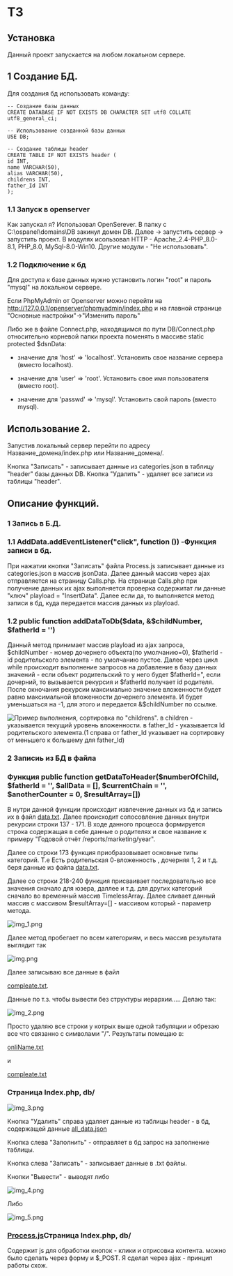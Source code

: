 # ТЗ

## Установка

Данный проект запускается на любом локальном сервере.

## 1 Создание БД.
Для создания бд использовать команду:

    -- Создание базы данных
    CREATE DATABASE IF NOT EXISTS DB CHARACTER SET utf8 COLLATE utf8_general_ci;
    
    -- Использование созданной базы данных
    USE DB;
    
    -- Создание таблицы header
    CREATE TABLE IF NOT EXISTS header (
    id INT,
    name VARCHAR(50),
    alias VARCHAR(50),
    childrens INT,
    father_Id INT
    );

### 1.1 Запуск в openserver
Как запускал я? Использовал OpenSerever. В папку с C:\ospanel\domains\DB закинул домен DB.
Далее -> запустить сервер -> запустить проект.
В модулях исользовал HTTP - Apache_2.4-PHP_8.0-8.1, PHP_8.0, MySql-8.0-Win10.
Другие модули - "Не использовать".

### 1.2 Подключение к бд

Для доступа к базе данных нужно установить логин "root" и пароль "mysql" на локальном сервере.

Если PhpMyAdmin от Openserver можно перейти на http://127.0.0.1/openserver/phpmyadmin/index.php и на главной странице
"Основные настройки"->"Изменить пароль"

Либо же в файле Connect.php, находящимся по пути DB/Connect.php относительно
корневой папки проекта поменять в массиве static protected $dsnData:

- значение для 'host' => 'localhost'. Установить свое название сервера (вместо localhost).

- значение для 'user' => 'root'. Установить свое имя пользователя (вместо root).

- значение для 'passwd' => 'mysql'. Установить свой пароль (вместо mysql).

## Использование 2.
Запустив локальный сервер перейти по адресу Название_домена/index.php или  Название_домена/. 

Кнопка "Записать" - записывает данные из categories.json в таблицу "header" базы данных DB.
Кнопка "Удалить" - удаляет все записи из таблицы "header".

## Описание функций.

### 1 Запись в Б.Д.
### 1.1 AddData.addEventListener("click", function ()) -Функция записи в бд.
При нажатии кнопки "Записать"
файла Process.js записывает данные из categories.json в массив jsonData. Далее данный массив через ajax
отправляется на страницу Calls.php.
На странице Calls.php при получение данных их ajax выполняется проверка содержитат ли данные "ключ" playload
= "InsertData".
Далее если да, то выполняется метод записи в бд, куда передается массив данных из playload.
### 1.2   public function addDataToDb($data, &$childNumber, $fatherId = '')
Данный метод принимает массив playload из ajax запроса, $childNumber - номер дочернего объекта(по умолчанию=0),
$fatherId - id родительского элемента - по умолчанию пустое.
Далее через цикл while происходит выполнение запросов на добавление в базу данных значений - если объект родительский
то у него будет $fatherId=", если дочерний, то вызывается рекурсия и $fatherId получает id родителя.
После окночания рекурсии максимально значение вложенности будет равно максимальной вложенности дочернего элемента.
И будет уменьшаться на -1, для этого и передается &$childNumber по ссылке.

![Пример выполнения, сортировка по "childrens".](Assets/Img/bdSortOnChildren.PNG)
в children - указывается текущий уровень вложенности.
в father_Id - указывается Id родительского элемента.(1 справа от father_Id указывает на сортировку от меньшего к большему для father_Id)

### 2 Записиь из БД в файла
### Функция     public function getDataToHeader($numberOfChild, $fatherId = '', $allData = [], $currentChain = '', $anotherCounter = 0, $resultArray=[])
В нутри данной функции происходит извлечение данных из бд и запись их в файл [data.txt](Assets%2FTxt%2Fdata.txt).
Далее происходит сопосовление данных внутри рекурсии строки 137 - 171. В ходе данного процесса формируется строка содержащая в себе данные о родителях и 
свое название к примеру "Годовой отчёт /reports/marketing/year".

Далее со строки 173 функция приобразовывает основные типы категорий. Т.е Есть родительская 0-вложенность , дочерняя 1, 2 и т.д. беря данные из файла [data.txt](Assets%2FTxt%2Fdata.txt).

Далее со строки 218-240 функция присваивает последовательно все значения сначало для юзера, даллее и т.д. для других категорий
сначало во временный массив TimelessArray. Далее сливает данный массив с массивом $resultArray=[] - массивом который - параметр метода.

![img_1.png](Assets/Img/img_1.PNG)

Далее метод пробегает по всем категориям, и весь массив результата выглядит так 

![img.png](Assets/Img/img.png)

Далее записываю все данные в файл

[compleate.txt](Assets%2FTxt%2Fcompleate.txt).

Данные по т.з. чтобы вывести без структуры иерархии..... Делаю так:

![img_2.png](Assets/Img/img_2.png)

Просто удаляю все строки у котрых выше одной табуляции и обрезаю все что связанно с символами "/".
Результаты помещаю в:

[onliName.txt](Assets%2FTxt%2FonliName.txt)

и

[compleate.txt](Assets%2FTxt%2Fcompleate.txt)

### Страница Index.php, db/

![img_3.png](Assets/Img/img_3.png)

Кнопка "Удалить"  справа удаляет данные из таблицы header - в бд, содержащей данные [all_data.json](Assets%2FJson%2Fall_data.json)

Кнопка слева "Заполнить" - отправляет в бд запрос на заполнение таблицы.

Кнопка слева "Записать" - записывает данные в .txt файлы.

Кнопки "Вывести" - выводят либо 

![img_4.png](Assets/Img/img_4.png)

Либо 

![img_5.png](Assets/Img/img_5.png)

### [Process.js](Assets%2FJS%2FProcess.js)Страница Index.php, db/
Содержит js для обработки кнопок - клики и отрисовка контента.
можно было сделать через форму и $_POST.
Я сделал через ajax - принцип работы схож.
